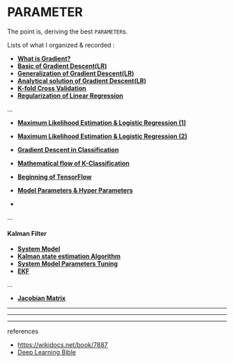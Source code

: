 # PARAMETER

The point is, deriving the best `PARAMETER`s.

Lists of what I organized & recorded :

- [**What is Gradient?**](https://blog.naver.com/zetmond/223405967977)
- [**Basic of Gradient Descent(LR)**](https://blog.naver.com/zetmond/223411497431)
- [**Generalization of Gradient Descent(LR)**](https://blog.naver.com/zetmond/223414247169)
- [**Analytical solution of Gradient Descent(LR)**](https://blog.naver.com/zetmond/223421603732)
- [**K-fold Cross Validation**](https://blog.naver.com/zetmond/223437408700)
- [**Regularization of Linear Regression**](https://blog.naver.com/zetmond/223441770803)

...

- [**Maximum Likelihood Estimation & Logistic Regression (1)**](https://blog.naver.com/zetmond/223450759969)
- [**Maximum Likelihood Estimation & Logistic Regression (2)**](https://blog.naver.com/zetmond/223451856585)
- [**Gradient Descent in Classification**](https://blog.naver.com/zetmond/223459265542)
- [**Mathematical flow of K-Classification**](https://blog.naver.com/zetmond/223468061702)

- [**Beginning of TensorFlow**](https://blog.naver.com/zetmond/223473977343)
- [**Model Parameters & Hyper Parameters**](https://blog.naver.com/zetmond/223487145900)
- 
...

#### Kalman Filter
- [**System Model**](https://blog.naver.com/zetmond/223427423302)
- [**Kalman state estimation Algorithm**](https://blog.naver.com/zetmond/223407800086)
- [**System Model Parameters Tuning**](https://blog.naver.com/zetmond/223476390596)
- [**EKF**](https://blog.naver.com/zetmond/223464873372)

...

- [**Jacobian Matrix**](https://blog.naver.com/zetmond/223472246240)

---
---
---
references 
- https://wikidocs.net/book/7887
- [Deep Learning Bible](https://github.com/CharmStrange/PARAMETER/blob/main/Ian%20Goodfellow%2C%20Yoshua%20Bengio%2C%20Aaron%20Courville%20-%20Deep%20Learning%20(2017%2C%20MIT)%20(1).pdf)
